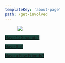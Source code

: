 ```yaml
---
templateKey: 'about-page'
path: /get-involved
---
```

<figure class="image is-16by6">
  <img src="https://battle-for-msu-swim-dive.s3.amazonaws.com/top_3_ways.png">
</figure>

<a style='background-color:rgb(24, 69, 59); font-size: 0.8rem;' href='https://docs.google.com/forms/d/e/1FAIpQLSdV8pc1aYdtizEoHehtdhxFqZAIXZHUz-xz8sbtDeKgxt3h8g/viewform' class="button is-large is-fullwidth is-success is-link">Have 15 Seconds?</a>

<a style='background-color:rgb(24, 69, 59); font-size: 0.8rem;' href='https://www.jotform.com/form/203318217622044?fbclid=IwAR0xKyKwRHsTEgxiC8M_DZAvUfZf6RdiF6lk3qRoMW1pG5OJgVywFXBIWUY' class="button is-large is-fullwidth is-success is-link">Have $5?</a>

<a style='background-color:rgb(24, 69, 59); font-size: 0.8rem;' href='https://www.change.org/p/battle-for-spartan-swim-and-dive-asks-incoming-athletic-director-to-save-our-sport' class="button is-large is-fullwidth is-success is-link">Have a Few Friends?</a>

